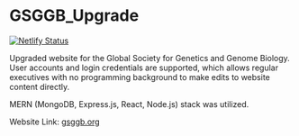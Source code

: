 # GSGGB_Upgrade

[![Netlify Status](https://api.netlify.com/api/v1/badges/a282b5f8-12c4-4fd8-a2da-3b17c75ca9a2/deploy-status)](https://app.netlify.com/sites/reverent-galileo-b36ee2/deploys)

Upgraded website for the Global Society for Genetics and Genome Biology. User accounts and login credentials are supported, which allows regular
executives with no programming background to make edits to website content directly. 

MERN (MongoDB, Express.js, React, Node.js) stack was utilized.


Website Link: <a href="https://www.gsggb.org">gsggb.org</a>
